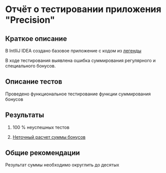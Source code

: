 # Отчёт о тестировании приложения "Precision"
## Краткое описание
В IntlliJ IDEA создано базовое приложение с кодом из [легенды](https://github.com/netology-code/javaqa-homeworks/tree/master/programming#задача-2---precision)

В ходе тестирования выявлена ошибка суммирования регулярного и специального бонусов.

## Описание тестов
Проведено функциональное тестирование функции суммирования бонусов 

## Результаты
1. 100 % неуспешных тестов

2. [Неточный расчет суммы бонусов](https://github.com/sp1607/java-1.2-2/issues/1)
## Общие рекомендации
Результат суммы необходимо округлить до десятых